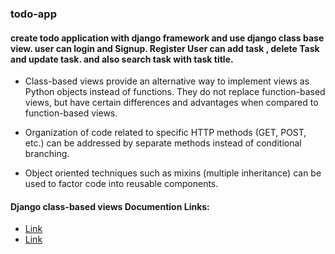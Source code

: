 ### todo-app

#### create todo application with django framework and use django class base view. user can login and Signup. Register User can add task , delete Task and update task. and also search task with task title.

- Class-based views provide an alternative way to implement views as Python objects instead of functions. They do not replace function-based views, but have certain differences and advantages when compared to function-based views.

- Organization of code related to specific HTTP methods (GET, POST, etc.) can be addressed by separate methods instead of conditional branching.

- Object oriented techniques such as mixins (multiple inheritance) can be used to factor code into reusable components.

#### Django class-based views Documention Links:
- [Link](https://docs.djangoproject.com/en/4.2/ref/class-based-views/)
- [Link](https://ccbv.co.uk/)

